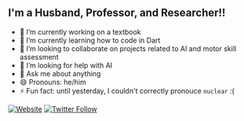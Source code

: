 ## I'm a Husband, Professor, and Researcher!!

- 🔭 I’m currently working on a textbook 
- 🌱 I’m currently learning how to code in Dart
- 👯 I’m looking to collaborate on projects related to AI and motor skill assessment
- 🤔 I’m looking for help with AI
- 💬 Ask me about anything
- 😄 Pronouns: he/him
- ⚡ Fun fact: until yesterday, I couldn't correctly pronouce `nuclear` :(

[![Website](https://img.shields.io/website?label=drfurtado.us&style=for-the-badge&url=http%3A%2F%2Fdrfurtado.us)](http://drfurtado.us)
[![Twitter Follow](https://img.shields.io/twitter/follow/ofurtado?color=1DA1F2&logo=twitter&style=for-the-badge)](https://twitter.com/intent/follow?original_referer=https%3A%2F%2Fgithub.com%2Fdrfurtado&screen_name=ofurtado)

